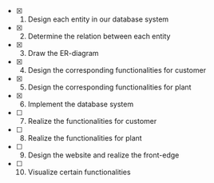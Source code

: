 - [x] 1. Design each entity in our database system
- [x] 2. Determine the relation between each entity
- [x] 3. Draw the ER-diagram
- [x] 4. Design the corresponding functionalities for customer 
- [x] 5. Design the corresponding functionalities for plant
- [x] 6. Implement the database system
- [ ] 7. Realize the functionalities for customer 
- [ ] 8. Realize the functionalities for plant
- [ ] 9. Design the website and realize the front-edge
- [ ] 10. Visualize certain functionalities
